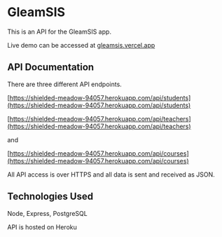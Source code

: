 # GleamSIS

This is an API for the GleamSIS app.

Live demo can be accessed at [gleamsis.vercel.app](https://gleamsis.vercel.app/)

## API Documentation

There are three different API endpoints.

[https://shielded-meadow-94057.herokuapp.com/api/students](https://shielded-meadow-94057.herokuapp.com/api/students)

[https://shielded-meadow-94057.herokuapp.com/api/teachers](https://shielded-meadow-94057.herokuapp.com/api/teachers)

and

[https://shielded-meadow-94057.herokuapp.com/api/courses](https://shielded-meadow-94057.herokuapp.com/api/courses)

All API access is over HTTPS and all data is sent and received as JSON.

## Technologies Used

Node, Express, PostgreSQL

API is hosted on Heroku
